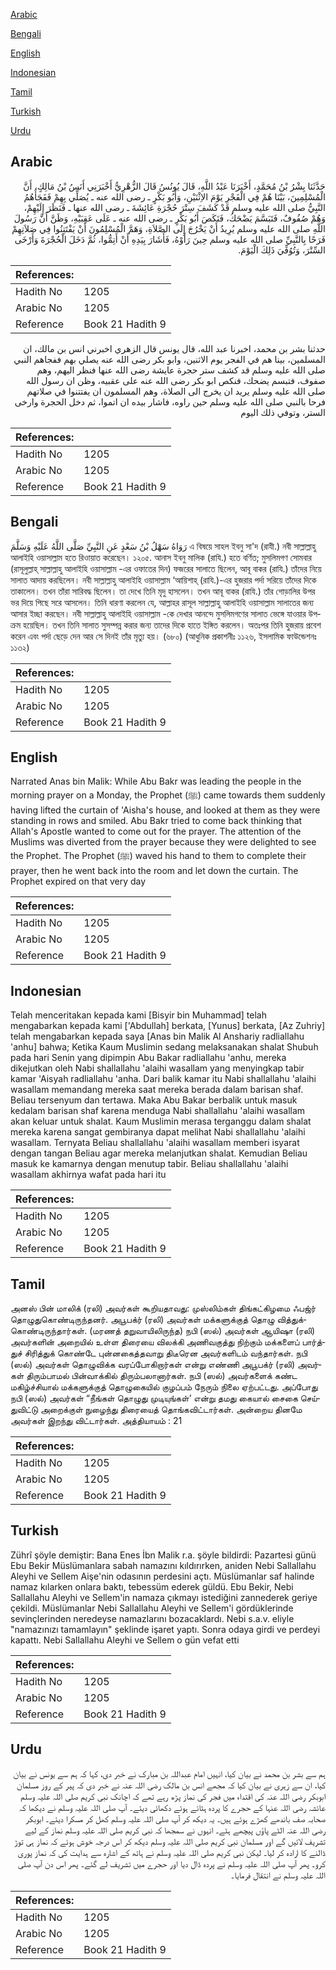 [Arabic](#arabic)

[Bengali](#bengali)

[English](#english)

[Indonesian](#indonesian)

[Tamil](#tamil)

[Turkish](#turkish)

[Urdu](#urdu)

## Arabic


<div dir="rtl" lang="ar" style={{fontSize:'larger',backgroundColor:'#f8f9fa',padding:20}}>
حَدَّثَنَا بِشْرُ بْنُ مُحَمَّدٍ، أَخْبَرَنَا عَبْدُ اللَّهِ، قَالَ يُونُسُ قَالَ الزُّهْرِيُّ أَخْبَرَنِي أَنَسُ بْنُ مَالِكٍ، أَنَّ الْمُسْلِمِينَ، بَيْنَا هُمْ فِي الْفَجْرِ يَوْمَ الاِثْنَيْنِ، وَأَبُو بَكْرٍ ـ رضى الله عنه ـ يُصَلِّي بِهِمْ فَفَجَأَهُمُ النَّبِيُّ صلى الله عليه وسلم قَدْ كَشَفَ سِتْرَ حُجْرَةِ عَائِشَةَ ـ رضى الله عنها ـ فَنَظَرَ إِلَيْهِمْ، وَهُمْ صُفُوفٌ، فَتَبَسَّمَ يَضْحَكُ، فَنَكَصَ أَبُو بَكْرٍ ـ رضى الله عنه ـ عَلَى عَقِبَيْهِ، وَظَنَّ أَنَّ رَسُولَ اللَّهِ صلى الله عليه وسلم يُرِيدُ أَنْ يَخْرُجَ إِلَى الصَّلاَةِ، وَهَمَّ الْمُسْلِمُونَ أَنْ يَفْتَتِنُوا فِي صَلاَتِهِمْ فَرَحًا بِالنَّبِيِّ صلى الله عليه وسلم حِينَ رَأَوْهُ، فَأَشَارَ بِيَدِهِ أَنْ أَتِمُّوا، ثُمَّ دَخَلَ الْحُجْرَةَ وَأَرْخَى السِّتْرَ، وَتُوُفِّيَ ذَلِكَ الْيَوْمَ‏.‏
</div>
<div style={{backgroundColor:'#f8f9fa',padding:20, marginBottom: 10}}><table> <thead> <tr> <th>References:</th> <th></th> </tr> </thead> <tbody><tr><td>Hadith No</td><td>1205</td></tr><tr><td>Arabic No</td><td>1205</td></tr><tr><td>Reference</td><td>Book 21 Hadith 9</td></tr></tbody></table></div>


<div dir="rtl" lang="ar" style={{fontSize:'larger',backgroundColor:'#f8f9fa',padding:20}}>
حدثنا بشر بن محمد، اخبرنا عبد الله، قال يونس قال الزهري اخبرني انس بن مالك، ان المسلمين، بينا هم في الفجر يوم الاثنين، وابو بكر رضى الله عنه يصلي بهم ففجاهم النبي صلى الله عليه وسلم قد كشف ستر حجرة عايشة رضى الله عنها فنظر اليهم، وهم صفوف، فتبسم يضحك، فنكص ابو بكر رضى الله عنه على عقبيه، وظن ان رسول الله صلى الله عليه وسلم يريد ان يخرج الى الصلاة، وهم المسلمون ان يفتتنوا في صلاتهم فرحا بالنبي صلى الله عليه وسلم حين راوه، فاشار بيده ان اتموا، ثم دخل الحجرة وارخى الستر، وتوفي ذلك اليوم
</div>
<div style={{backgroundColor:'#f8f9fa',padding:20, marginBottom: 10}}><table> <thead> <tr> <th>References:</th> <th></th> </tr> </thead> <tbody><tr><td>Hadith No</td><td>1205</td></tr><tr><td>Arabic No</td><td>1205</td></tr><tr><td>Reference</td><td>Book 21 Hadith 9</td></tr></tbody></table></div>

## Bengali


<div dir="ltr" lang="bn" style={{fontSize:'larger',backgroundColor:'#f8f9fa',padding:20}}>
رَوَاهُ سَهْلُ بْنُ سَعْدٍ عَنِ النَّبِيِّ صَلَّى اللَّهُ عَلَيْهِ وَسَلَّمَ এ বিষয়ে সাহল ইবনু সা'দ (রাযী.) নবী সাল্লাল্লাহু আলাইহি ওয়াসাল্লাম হতে রিওায়াত করেছেন। ১২০৫. আনাস ইবনু মালিক (রাযি.) হতে বর্ণিত; মুসলিমগণ সোমবার (রাসূলুল্লাহ্ সাল্লাল্লাহু আলাইহি ওয়াসাল্লাম -এর ওফাতের দিন) ফজরের সালাতে ছিলেন, আবূ বাকর (রাযি.) তাঁদের নিয়ে সালাত আদায় করছিলেন। নবী সাল্লাল্লাহু আলাইহি ওয়াসাল্লাম ‘আয়িশাহ্ (রাযি.)-এর হুজরার পর্দা সরিয়ে তাঁদের দিকে তাকালেন। তখন তাঁরা সারিবদ্ধ ছিলেন। তা দেখে তিনি মৃদু হাসলেন। তখন আবূ বাকর (রাযি.) তাঁর গোড়ালির উপর ভর দিয়ে পিছে সরে আসলেন। তিনি ধারণা করলেন যে, আল্লাহর রাসূল সাল্লাল্লাহু আলাইহি ওয়াসাল্লাম সালাতের জন্য আসার ইচ্ছা করছেন। নবী সাল্লাল্লাহু আলাইহি ওয়াসাল্লাম -কে দেখার আনন্দে মুসলিমগণের সালাত ভেঙ্গে যাওয়ার উপক্রম হয়েছিল। তখন তিনি সালাত সুসম্পন্ন করার জন্য তাদের দিকে হাতে ইঙ্গিত করলেন। অতঃপর তিনি হুজরায় প্রবেশ করেন এবং পর্দা ছেড়ে দেন আর সে দিনই তাঁর মৃত্যু হয়। (৬৮০) (আধুনিক প্রকাশনীঃ ১১২৬, ইসলামিক ফাউন্ডেশনঃ ১১৩২)
</div>
<div style={{backgroundColor:'#f8f9fa',padding:20, marginBottom: 10}}><table> <thead> <tr> <th>References:</th> <th></th> </tr> </thead> <tbody><tr><td>Hadith No</td><td>1205</td></tr><tr><td>Arabic No</td><td>1205</td></tr><tr><td>Reference</td><td>Book 21 Hadith 9</td></tr></tbody></table></div>

## English


<div dir="ltr" lang="en" style={{fontSize:'larger',backgroundColor:'#f8f9fa',padding:20}}>
Narrated Anas bin Malik: While Abu Bakr was leading the people in the morning prayer on a Monday, the Prophet (ﷺ) came towards them suddenly having lifted the curtain of 'Aisha's house, and looked at them as they were standing in rows and smiled. Abu Bakr tried to come back thinking that Allah's Apostle wanted to come out for the prayer. The attention of the Muslims was diverted from the prayer because they were delighted to see the Prophet. The Prophet (ﷺ) waved his hand to them to complete their prayer, then he went back into the room and let down the curtain. The Prophet expired on that very day
</div>
<div style={{backgroundColor:'#f8f9fa',padding:20, marginBottom: 10}}><table> <thead> <tr> <th>References:</th> <th></th> </tr> </thead> <tbody><tr><td>Hadith No</td><td>1205</td></tr><tr><td>Arabic No</td><td>1205</td></tr><tr><td>Reference</td><td>Book 21 Hadith 9</td></tr></tbody></table></div>

## Indonesian


<div dir="ltr" lang="id" style={{fontSize:'larger',backgroundColor:'#f8f9fa',padding:20}}>
Telah menceritakan kepada kami [Bisyir bin Muhammad] telah mengabarkan kepada kami ['Abdullah] berkata, [Yunus] berkata, [Az Zuhriy] telah mengabarkan kepada saya [Anas bin Malik Al Anshariy radliallahu 'anhu] bahwa; Ketika Kaum Muslimin sedang melaksanakan shalat Shubuh pada hari Senin yang dipimpin Abu Bakar radliallahu 'anhu, mereka dikejutkan oleh Nabi shallallahu 'alaihi wasallam yang menyingkap tabir kamar 'Aisyah radliallahu 'anha. Dari balik kamar itu Nabi shallallahu 'alaihi wasallam memandang mereka saat mereka berada dalam barisan shaf. Beliau tersenyum dan tertawa. Maka Abu Bakar berbalik untuk masuk kedalam barisan shaf karena menduga Nabi shallallahu 'alaihi wasallam akan keluar untuk shalat. Kaum Muslimin merasa terganggu dalam shalat mereka karena sangat gembiranya dapat melihat Nabi shallallahu 'alaihi wasallam. Ternyata Beliau shallallahu 'alaihi wasallam memberi isyarat dengan tangan Beliau agar mereka melanjutkan shalat. Kemudian Beliau masuk ke kamarnya dengan menutup tabir. Beliau shallallahu 'alaihi wasallam akhirnya wafat pada hari itu
</div>
<div style={{backgroundColor:'#f8f9fa',padding:20, marginBottom: 10}}><table> <thead> <tr> <th>References:</th> <th></th> </tr> </thead> <tbody><tr><td>Hadith No</td><td>1205</td></tr><tr><td>Arabic No</td><td>1205</td></tr><tr><td>Reference</td><td>Book 21 Hadith 9</td></tr></tbody></table></div>

## Tamil


<div dir="ltr" lang="ta" style={{fontSize:'larger',backgroundColor:'#f8f9fa',padding:20}}>
அனஸ் பின் மாலிக் (ரலி) அவர்கள் கூறியதாவது: முஸ்லிம்கள் திங்கட்கிழமை ஃபஜ்ர் தொழுதுகொண்டிருந்தனர். அபூபக்ர் (ரலி) அவர்கள் மக்களுக்குத் தொழு வித்துக்கொண்டிருந்தார்கள். (மரணத் தறுவாயிலிருந்த) நபி (ஸல்) அவர்கள் ஆயிஷா (ரலி) அவர்களின் அறையில் உள்ள திரையை விலக்கி அணிவகுத்து நிற்கும் மக்களைப் பார்த்துச் சிரித்துக் கொண்டே புன்னகைத்தவாறு திடீரென அவர்களிடம் வந்தார்கள். நபி (ஸல்) அவர்கள் தொழுவிக்க வரப்போகிறார்கள் என்று எண்ணி அபூபக்ர் (ரலி) அவர்கள் திரும்பாமல் பின்வாக்கில் திரும்பலானார்கள். நபி (ஸல்) அவர்களைக் கண்ட மகிழ்ச்சியால் மக்களுக்குத் தொழுகையில் குழப்பம் நேரும் நிலை ஏற்பட்டது. அப்போது நபி (ஸல்) அவர்கள் “நீங்கள் தொழுது முடியுங்கள்’ என்று தமது கையால் சைகை செய்துவிட்டு அறைக்குள் நுழைந்து திரையைத் தொங்கவிட்டார்கள். அன்றைய தினமே அவர்கள் இறந்து விட்டார்கள். அத்தியாயம் : 21
</div>
<div style={{backgroundColor:'#f8f9fa',padding:20, marginBottom: 10}}><table> <thead> <tr> <th>References:</th> <th></th> </tr> </thead> <tbody><tr><td>Hadith No</td><td>1205</td></tr><tr><td>Arabic No</td><td>1205</td></tr><tr><td>Reference</td><td>Book 21 Hadith 9</td></tr></tbody></table></div>

## Turkish


<div dir="ltr" lang="tr" style={{fontSize:'larger',backgroundColor:'#f8f9fa',padding:20}}>
Zührî şöyle demiştir: Bana Enes İbn Malik r.a. şöyle bildirdi: Pazartesi günü Ebu Bekir Müslümanlara sabah namazını kıldırırken, aniden Nebi Sallallahu Aleyhi ve Sellem Aişe'nin odasının perdesini açtı. Müslümanlar saf halinde namaz kılarken onlara baktı, tebessüm ederek güldü. Ebu Bekir, Nebi Sallallahu Aleyhi ve Sellem'in namaza çıkmayı istediğini zannederek geriye çekildi. Müslümanlar Nebi Sallallahu Aleyhi ve Sellem'i gördüklerinde sevinçlerinden neredeyse namazlarını bozacaklardı. Nebi s.a.v. eliyle "namazınızı tamamlayın" şeklinde işaret yaptı. Sonra odaya girdi ve perdeyi kapattı. Nebi Sallallahu Aleyhi ve Sellem o gün vefat etti
</div>
<div style={{backgroundColor:'#f8f9fa',padding:20, marginBottom: 10}}><table> <thead> <tr> <th>References:</th> <th></th> </tr> </thead> <tbody><tr><td>Hadith No</td><td>1205</td></tr><tr><td>Arabic No</td><td>1205</td></tr><tr><td>Reference</td><td>Book 21 Hadith 9</td></tr></tbody></table></div>

## Urdu


<div dir="rtl" lang="ur" style={{fontSize:'larger',backgroundColor:'#f8f9fa',padding:20}}>
ہم سے بشر بن محمد نے بیان کیا، انہیں امام عبداللہ بن مبارک نے خبر دی، کہا کہ ہم سے یونس نے بیان کیا، ان سے زہری نے بیان کیا کہ مجھے انس بن مالک رضی اللہ عنہ نے خبر دی کہ پیر کے روز مسلمان ابوبکر رضی اللہ عنہ کی اقتداء میں فجر کی نماز پڑھ رہے تھے کہ اچانک نبی کریم صلی اللہ علیہ وسلم عائشہ رضی اللہ عنہا کے حجرے کا پردہ ہٹائے ہوئے دکھائی دیئے۔ آپ صلی اللہ علیہ وسلم نے دیکھا کہ صحابہ صف باندھے کھڑے ہوئے ہیں۔ یہ دیکھ کر آپ صلی اللہ علیہ وسلم کھل کر مسکرا دیئے۔ ابوبکر رضی اللہ عنہ الٹے پاؤں پیچھے ہٹے۔ انہوں نے سمجھا کہ نبی کریم صلی اللہ علیہ وسلم نماز کے لیے تشریف لائیں گے اور مسلمان نبی کریم صلی اللہ علیہ وسلم دیکھ کر اس درجہ خوش ہوئے کہ نماز ہی توڑ ڈالنے کا ارادہ کر لیا۔ لیکن نبی کریم صلی اللہ علیہ وسلم نے ہاتھ کے اشارہ سے ہدایت کی کہ نماز پوری کرو۔ پھر آپ صلی اللہ علیہ وسلم نے پردہ ڈال دیا اور حجرے میں تشریف لے گئے۔ پھر اس دن آپ صلی اللہ علیہ وسلم نے انتقال فرمایا۔
</div>
<div style={{backgroundColor:'#f8f9fa',padding:20, marginBottom: 10}}><table> <thead> <tr> <th>References:</th> <th></th> </tr> </thead> <tbody><tr><td>Hadith No</td><td>1205</td></tr><tr><td>Arabic No</td><td>1205</td></tr><tr><td>Reference</td><td>Book 21 Hadith 9</td></tr></tbody></table></div>